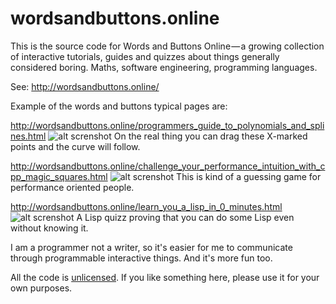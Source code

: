 # wordsandbuttons.online

This is the source code for Words and Buttons Online — a growing collection of interactive tutorials, guides and quizzes about things generally considered boring. Maths, software engineering, programming languages.

See: http://wordsandbuttons.online/

Example of the words and buttons typical pages are:

http://wordsandbuttons.online/programmers_guide_to_polynomials_and_splines.html
![alt screnshot](https://github.com/akalenuk/wordsandbuttons/blob/master/images/programmers_guide_to_polynomials_and_splines.png)
On the real thing you can drag these X-marked points and the curve will follow.

http://wordsandbuttons.online/challenge_your_performance_intuition_with_cpp_magic_squares.html
![alt screnshot](https://github.com/akalenuk/wordsandbuttons/blob/master/images/challenge_your_performance_intuition_with_cpp_magic_squares.png)
This is kind of a guessing game for performance oriented people.

http://wordsandbuttons.online/learn_you_a_lisp_in_0_minutes.html
![alt screnshot](https://github.com/akalenuk/wordsandbuttons/blob/master/images/learn_you_a_lisp_in_0_minutes.png)
A Lisp quizz proving that you can do some Lisp even without knowing it.

I am a programmer not a writer, so it's easier for me to communicate through programmable interactive things. And it's more fun too.

All the code is <a href="http://unlicense.org/">unlicensed</a>. If you like something here, please use it for your own purposes.
